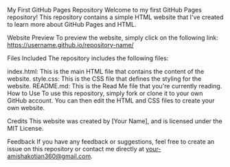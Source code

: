 My First GitHub Pages Repository
Welcome to my first GitHub Pages repository! This repository contains a simple HTML website that I've created to learn more about GitHub Pages and HTML.

Website Preview
To preview the website, simply click on the following link: https://username.github.io/repository-name/

Files Included
The repository includes the following files:

index.html: This is the main HTML file that contains the content of the website.
style.css: This is the CSS file that defines the styling for the website.
README.md: This is the Read Me file that you're currently reading.
How to Use
To use this repository, simply fork or clone it to your own GitHub account. You can then edit the HTML and CSS files to create your own website.

Credits
This website was created by [Your Name], and is licensed under the MIT License.

Feedback
If you have any feedback or suggestions, feel free to create an issue on this repository or contact me directly at your-amishakotian360@gmail.com.
